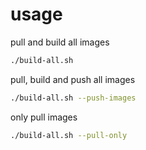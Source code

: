 # usage

pull and build all images

```sh
./build-all.sh
```

pull, build and push all images

```sh
./build-all.sh --push-images
```

only pull images

```sh
./build-all.sh --pull-only
```
